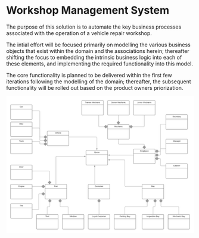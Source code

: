 # Workshop Management System
The purpose of this solution is to automate the key business processes associated with the operation of a vehicle repair workshop.

The intial effort will be focused primarily on modelling the various business objects that exist within the domain and the associations herein; thereafter shifting the focus to embedding the intrinsic business logic into each of these elements, and implementing the required functionality into this model.

The core functionality is planned to be delivered within the first few iterations following the modelling of the domain; thereafter, the subsequent functionality will be rolled out based on the product owners priorization.
 
![alt tag](https://github.com/zaidhartley92/WorkshopManagementSystem/blob/master/UML.png)
